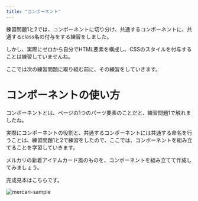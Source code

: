 ```yaml
---
title: "コンポーネント"
---
```


練習問題1と2では、コンポーネントに切り分け、共通するコンポーネントに、共通するclass名の付与をする練習をしました。

しかし、実際にゼロから自分でHTML要素を構成し、CSSのスタイルを付与することは練習していませんね。

ここでは次の練習問題に取り組む前に、その練習をしていきます。

# コンポーネントの使い方

コンポーネントとは、ページの1つのパーツ要素のことだと、練習問題1で触れましたね。

実際にコンポーネントの役割と、共通するコンポーネントには共通する命名を行うことは、練習問題1と2で練習をしたので、ここでは、コンポーネントを組み立てることを学習していきます。

メルカリの新着アイテムカード風のものを、コンポーネントを組み立てて作成してみましょう。

完成見本はこちらです。

![mercari-sample](https://storage.googleapis.com/zenn-user-upload/jqadu1160ejoc9vy9kjn6g8y5up0)